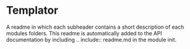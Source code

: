 # Templator
A readme in which each subheader contains a short description of each modules folders.
This readme is automatically added to the API documentation by including .. include:: readme.md in the module init.